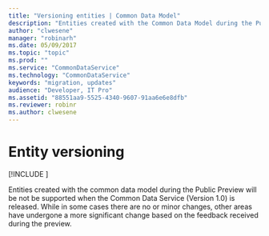 ```yaml
---
title: "Versioning entities | Common Data Model"
description: "Entities created with the Common Data Model during the Public Preview will be not be supported when the Common Data Service (Version 1.0) is released."
author: "clwesene"
manager: "robinarh"
ms.date: 05/09/2017
ms.topic: "topic"
ms.prod: ""
ms.service: "CommonDataService"
ms.technology: "CommonDataService"
keywords: "migration, updates"
audience: "Developer, IT Pro"
ms.assetid: "88551aa9-5525-4340-9607-91aa6e6e8dfb"
ms.reviewer: robinr
ms.author: clwesene
---
```


# Entity versioning

[!INCLUDE [](../includes/new-version.md)]


Entities created with the common data model during the Public Preview will be not be supported when the Common Data Service (Version 1.0) is released. While in some cases there are no or minor changes, other areas have undergone a more significant change based on the feedback received during the preview.
